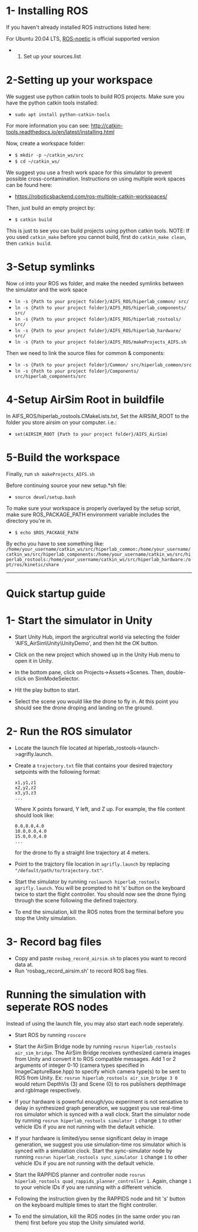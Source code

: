 # 1- Installing ROS

If you haven't already installed ROS instructions listed here:

For Ubuntu 20.04 LTS, [ROS-noetic](http://wiki.ros.org/noetic/Installation/Ubuntu) is official supported version

* 1. Set up your sources.list

# 2-Setting up your workspace
We suggest use python catkin tools to build ROS projects. Make sure you have the python catkin tools installed:
  * `sudo apt install python-catkin-tools`
  
For more information you can see: http://catkin-tools.readthedocs.io/en/latest/installing.html

Now, create a workspace folder:
  * `$ mkdir -p ~/catkin_ws/src`  
  * `$ cd ~/catkin_ws/`
  
We suggest you use a fresh work space for this simulator to prevent possible cross-contamination. Instructions on using multiple work spaces can be found here:
  * https://roboticsbackend.com/ros-multiple-catkin-workspaces/

Then, just build an empty project by:
  * `$ catkin build`

This is just to see you can build projects using python catkin tools. NOTE: If you used `catkin_make` before you cannot build, first do `catkin_make clean`, then `catkin build`.

# 3-Setup symlinks
Now `cd` into your ROS ws folder, and make the needed symlinks between the simulator and the work space

* `ln -s {Path to your project folder}/AIFS_ROS/hiperlab_common/ src/`
* `ln -s {Path to your project folder}/AIFS_ROS/hiperlab_components/ src/`
* `ln -s {Path to your project folder}/AIFS_ROS/hiperlab_rostools/ src/`
* `ln -s {Path to your project folder}/AIFS_ROS/hiperlab_hardware/ src/`
* `ln -s {Path to your project folder}/AIFS_ROS/makeProjects_AIFS.sh `

Then we need to link the source files for common & components:
* `ln -s {Path to your project folder}/Common/ src/hiperlab_common/src`
* `ln -s {Path to your project folder}/Components/ src/hiperlab_components/src`

# 4-Setup AirSim Root in buildfile
In AIFS_ROS/hiperlab_rostools.CMakeLists.txt,
Set the AIRSIM_ROOT to the folder you store airsim on your computer. 
i.e.:
* `set(AIRSIM_ROOT {Path to your project folder}/AIFS_AirSim)`


# 5-Build the workspace
Finally, run `sh makeProjects_AIFS.sh`

Before continuing source your new setup.*sh file:
  * `source devel/setup.bash`

To make sure your workspace is properly overlayed by the setup script, make sure ROS_PACKAGE_PATH environment variable includes the directory you're in.
  * `$ echo $ROS_PACKAGE_PATH`

By echo you have to see something like:
`/home/your_username/catkin_ws/src/hiperlab_common:/home/your_username/catkin_ws/src/hiperlab_components:/home/your_username/catkin_ws/src/hiperlab_rostools:/home/your_username/catkin_ws/src/hiperlab_hardware:/opt/ros/kinetic/share`



--------------------------------------------------------------------------------------------
# Quick startup guide

# 1- Start the simulator in Unity
* Start Unity Hub, import the argricultral world via selecting the folder 'AIFS_AirSim\Unity\UnityDemo', and then hit the OK button.

* Click on the new project which showed up in the Unity Hub menu to open it in Unity.

* In the bottom pane, click on Projects->Assets->Scenes. Then, double-click on SimModeSelector.

* Hit the play button to start.

* Select the scene you would like the drone to fly in. At this point you should see the drone droping and landing on the ground.

# 2- Run the ROS simulator
* Locate the launch file located at hiperlab_rostools->launch->agrifly.launch.
 
* Create a `trajectory.txt` file that contains your desired trajectory setpoints with the following format:
  ```
  x1,y1,z1
  x2,y2,z2
  x3,y3,z3
  ...
  ```
  Where X points forward, Y left, and Z up. For example, the file content should look like:
  ```
  0.0,0.0,4.0
  10.0,0.0,4.0
  15.0,0.0,4.0
  ...
  ```
  for the drone to fly a straight line trajectory at 4 meters.
  
 * Point to the trajctory file location in `agrifly.launch` by replacing `"/default/path/to/trajectory.txt"`.
 
 * Start the simulator by running `roslaunch hiperlab_rostools agrifly.launch`. You will be prompted to hit 's' button on the keyboard twice to start the flight controller. You should now see the drone flying through the scene following the defined trajectory.
 
 * To end the simulation, kill the ROS notes from the terminal before you stop the Unity simulation.

# 3- Record bag files
* Copy and paste `rosbag_record_airsim.sh` to places you want to record data at.
* Run 'rosbag_record_airsim.sh' to record ROS bag files.

# Running the simulation with seperate ROS nodes
Instead of using the launch file, you may also start each node seperately.

* Start ROS by running `roscore`
  
* Start the AirSim Bridge node by running `rosrun hiperlab_rostools air_sim_bridge`. The AirSim Bridge receives synthesized camera images from Unity and convert it to ROS compatible messages. Add 1 or 2 arguments of integer 0-10 (camera types specified in ImageCaptureBase.hpp) to specify which camera type(s) to be sent to ROS from Unity. Ex: `rosrun hiperlab_rostools air_sim_bridge 3 0` would return DepthVis (3) and Scene (0) to ros publishers depthImage and rgbImage respectively. 

* If your hardware is powerful enough/you experiment is not sensative to delay in synthesized graph generation, we suggest you use real-time ros simulator which is synced with a wall clock. Start the simulator node by running `rosrun hiperlab_rostools simulator 1` change `1` to other vehicle IDs if you are not running with the default vehicle.

* If your hardware is limited/you sense significant delay in image generation, we suggest you use simulation-time ros simulator which is synced with a simulation clock. Start the sync-simulator node by running `rosrun hiperlab_rostools sync_simulator 1` change `1` to other vehicle IDs if you are not running with the default vehicle.

* Start the RAPPIDS planner and controller node `rosrun hiperlab_rostools quad_rappids_planner_controller 1`. Again, change `1` to your vehicle IDs if you are running with a different vehicle.   

* Following the instruction given by the RAPPIDS node and hit 's' button on the keyboard multiple times to start the flight controller.

* To end the simulation, kill the ROS nodes (in the same order you ran them) first before you stop the Unity simulated world.


